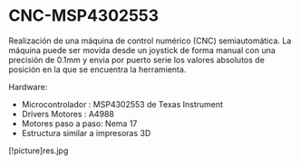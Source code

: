 # CNC-MSP4302553
 
 Realización de una máquina de control numérico (CNC) semiautomática. La máquina puede ser movida desde un joystick de forma manual con una precisión de 0.1mm y envia por puerto serie los valores absolutos de posición en la que se encuentra la herramienta.
 
 Hardware:
 * Microcontrolador : MSP4302553 de Texas Instrument
 * Drivers Motores : A4988
 * Motores paso a paso: Nema 17
 * Estructura similar a impresoras 3D
 
[!picture]res.jpg
